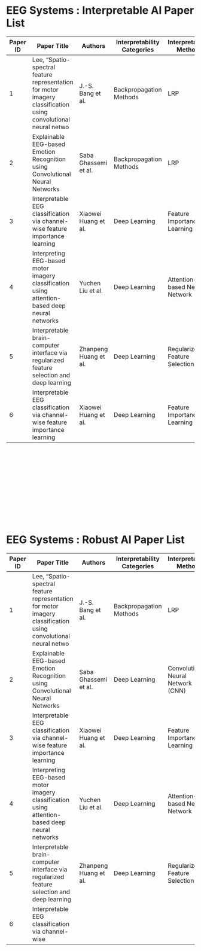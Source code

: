 # EEG Systems : Interpretable AI Paper List

| Paper ID | Paper Title | Authors | Interpretability Categories | Interpretability Methods | Coverage | Code |
| --- | --- | --- | --- | --- | --- | --- |
| 1 | Lee, “Spatio-spectral feature representation for motor imagery classification using convolutional neural netwo | J.-S. Bang et al. | Backpropagation Methods | LRP | Attribution | / |
| 2 | Explainable EEG-based Emotion Recognition using Convolutional Neural Networks | Saba Ghassemi et al. | Backpropagation Methods | LRP | Attribution | / |
| 3 | Interpretable EEG classification via channel-wise feature importance learning | Xiaowei Huang et al. | Deep Learning | Feature Importance Learning |  | / |
| 4 | Interpreting EEG-based motor imagery classification using attention-based deep neural networks | Yuchen Liu et al. | Deep Learning | Attention-based Neural Network |  | /|
| 5 | Interpretable brain-computer interface via regularized feature selection and deep learning | Zhanpeng Huang et al. | Deep Learning | Regularized Feature Selection |  | / |
| 6 | Interpretable EEG classification via channel-wise feature importance learning | Xiaowei Huang et al. | Deep Learning | Feature Importance Learning |  | / |



<br> <br> <br> <br> <br> <br> <br> <br> <br> <br> <br>



# EEG Systems : Robust AI Paper List

| Paper ID | Paper Title | Authors | Interpretability Categories | Interpretability Methods | Coverage | Code |
| --- | --- | --- | --- | --- | --- | --- |
| 1 | Lee, “Spatio-spectral feature representation for motor imagery classification using convolutional neural netwo | J.-S. Bang et al. | Backpropagation Methods | LRP | Attribution | / |
| 2 | Explainable EEG-based Emotion Recognition using Convolutional Neural Networks | Saba Ghassemi et al. | Deep Learning | Convolutional Neural Network (CNN) |  | / |
| 3 | Interpretable EEG classification via channel-wise feature importance learning | Xiaowei Huang et al. | Deep Learning | Feature Importance Learning |  | / |
| 4 | Interpreting EEG-based motor imagery classification using attention-based deep neural networks | Yuchen Liu et al. | Deep Learning | Attention-based Neural Network |  | / |
| 5 | Interpretable brain-computer interface via regularized feature selection and deep learning | Zhanpeng Huang et al. | Deep Learning | Regularized Feature Selection |  | / |
| 6 | Interpretable EEG classification via channel-wise
